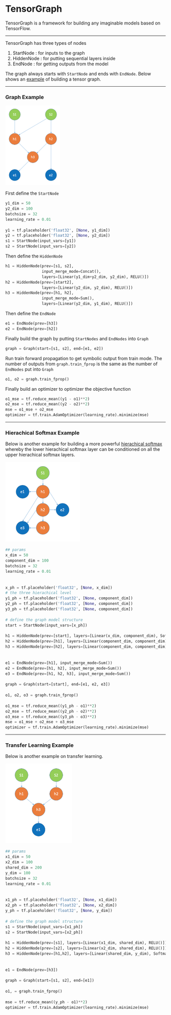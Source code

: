 # TensorGraph
TensorGraph is a framework for building any imaginable models based on TensorFlow.


-----
TensorGraph has three types of nodes

1. StartNode : for inputs to the graph
2. HiddenNode : for putting sequential layers inside
3. EndNode : for getting outputs from the model

The graph always starts with `StartNode` and ends with `EndNode`. Below shows an
[example](../examples/example.py) of building a tensor graph.

-----
### Graph Example

<img src="draw/graph.png" height="250">

First define the `StartNode`
```python
y1_dim = 50
y2_dim = 100
batchsize = 32
learning_rate = 0.01

y1 = tf.placeholder('float32', [None, y1_dim])
y2 = tf.placeholder('float32', [None, y2_dim])
s1 = StartNode(input_vars=[y1])
s2 = StartNode(input_vars=[y2])
```
Then define the `HiddenNode`
```python
h1 = HiddenNode(prev=[s1, s2],
                input_merge_mode=Concat(),
                layers=[Linear(y1_dim+y2_dim, y2_dim), RELU()])
h2 = HiddenNode(prev=[start2],
                layers=[Linear(y2_dim, y2_dim), RELU()])
h3 = HiddenNode(prev=[h1, h2],
                input_merge_mode=Sum(),
                layers=[Linear(y2_dim, y1_dim), RELU()])
```
Then define the `EndNode`
```python
e1 = EndNode(prev=[h3])
e2 = EndNode(prev=[h2])
```
Finally build the graph by putting `StartNodes` and `EndNodes` into `Graph`
```python
graph = Graph(start=[s1, s2], end=[e1, e2])
```
Run train forward propagation to get symbolic output from train mode. The number
of outputs from `graph.train_fprop` is the same as the number of `EndNodes` put
into `Graph`
```python
o1, o2 = graph.train_fprop()
```
Finally build an optimizer to optimizer the objective function
```python
o1_mse = tf.reduce_mean((y1 - o1)**2)
o2_mse = tf.reduce_mean((y2 - o2)**2)
mse = o1_mse + o2_mse
optimizer = tf.train.AdamOptimizer(learning_rate).minimize(mse)
```
-----
### Hierachical Softmax Example
Below is another example for building a more powerful [hierachical softmax](examples/hierachical_softmax.py)
whereby the lower hierachical softmax layer can be conditioned on all the upper
hierachical softmax layers.

<img src="draw/hsoftmax.png" height="250">

```python
## params
x_dim = 50
component_dim = 100
batchsize = 32
learning_rate = 0.01


x_ph = tf.placeholder('float32', [None, x_dim])
# the three hierachical level
y1_ph = tf.placeholder('float32', [None, component_dim])
y2_ph = tf.placeholder('float32', [None, component_dim])
y3_ph = tf.placeholder('float32', [None, component_dim])

# define the graph model structure
start = StartNode(input_vars=[x_ph])

h1 = HiddenNode(prev=[start], layers=[Linear(x_dim, component_dim), Softmax()])
h2 = HiddenNode(prev=[h1], layers=[Linear(component_dim, component_dim), Softmax()])
h3 = HiddenNode(prev=[h2], layers=[Linear(component_dim, component_dim), Softmax()])


e1 = EndNode(prev=[h1], input_merge_mode=Sum())
e2 = EndNode(prev=[h1, h2], input_merge_mode=Sum())
e3 = EndNode(prev=[h1, h2, h3], input_merge_mode=Sum())

graph = Graph(start=[start], end=[e1, e2, e3])

o1, o2, o3 = graph.train_fprop()

o1_mse = tf.reduce_mean((y1_ph - o1)**2)
o2_mse = tf.reduce_mean((y2_ph - o2)**2)
o3_mse = tf.reduce_mean((y3_ph - o3)**2)
mse = o1_mse + o2_mse + o3_mse
optimizer = tf.train.AdamOptimizer(learning_rate).minimize(mse)
```

-----
### Transfer Learning Example
Below is another example on transfer learning.

<img src="draw/transferlearn.png" height="250">

```python
## params
x1_dim = 50
x2_dim = 100
shared_dim = 200
y_dim = 100
batchsize = 32
learning_rate = 0.01


x1_ph = tf.placeholder('float32', [None, x1_dim])
x2_ph = tf.placeholder('float32', [None, x2_dim])
y_ph = tf.placeholder('float32', [None, y_dim])

# define the graph model structure
s1 = StartNode(input_vars=[x1_ph])
s2 = StartNode(input_vars=[x2_ph])

h1 = HiddenNode(prev=[s1], layers=[Linear(x1_dim, shared_dim), RELU()])
h2 = HiddenNode(prev=[s2], layers=[Linear(x2_dim, shared_dim), RELU()])
h3 = HiddenNode(prev=[h1,h2], layers=[Linear(shared_dim, y_dim), Softmax()])


e1 = EndNode(prev=[h3])

graph = Graph(start=[s1, s2], end=[e1])

o1, = graph.train_fprop()

mse = tf.reduce_mean((y_ph - o1)**2)
optimizer = tf.train.AdamOptimizer(learning_rate).minimize(mse)
```
